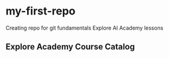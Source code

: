 # my-first-repo
Creating repo for git fundamentals Explore AI Academy lessons

## Explore Academy Course Catalog
